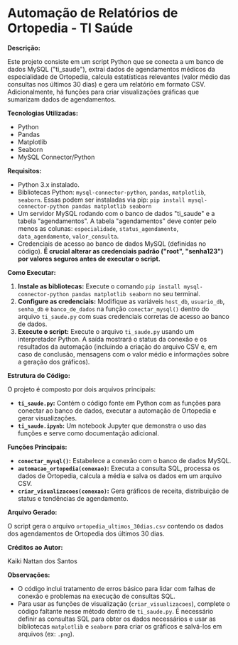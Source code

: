 # Automação de Relatórios de Ortopedia - TI Saúde

**Descrição:**

Este projeto consiste em um script Python que se conecta a um banco de dados MySQL ("ti_saude"), extrai dados de agendamentos médicos da especialidade de Ortopedia, calcula estatísticas relevantes (valor médio das consultas nos últimos 30 dias) e gera um relatório em formato CSV.  Adicionalmente, há funções para criar visualizações gráficas que sumarizam dados de agendamentos.

**Tecnologias Utilizadas:**

* Python
* Pandas
* Matplotlib
* Seaborn
* MySQL Connector/Python


**Requisitos:**

* Python 3.x instalado.
* Bibliotecas Python: `mysql-connector-python`, `pandas`, `matplotlib`, `seaborn`.  Essas podem ser instaladas via pip: `pip install mysql-connector-python pandas matplotlib seaborn`
* Um servidor MySQL rodando com o banco de dados "ti_saude" e a tabela "agendamentos".  A tabela "agendamentos" deve conter pelo menos as colunas: `especialidade`, `status_agendamento`, `data_agendamento`, `valor_consulta`.
* Credenciais de acesso ao banco de dados MySQL (definidas no código).  **É crucial alterar as credenciais padrão ("root", "senha123") por valores seguros antes de executar o script.**

**Como Executar:**

1. **Instale as bibliotecas:** Execute o comando `pip install mysql-connector-python pandas matplotlib seaborn` no seu terminal.
2. **Configure as credenciais:** Modifique as variáveis `host_db`, `usuario_db`, `senha_db` e `banco_de_dados` na função `conectar_mysql()` dentro do arquivo `ti_saude.py` com suas credenciais corretas de acesso ao banco de dados.
3. **Execute o script:** Execute o arquivo `ti_saude.py` usando um interpretador Python.  A saída mostrará o status da conexão e os resultados da automação (incluindo a criação do arquivo CSV e, em caso de conclusão, mensagens com o valor médio e informações sobre a geração dos gráficos).


**Estrutura do Código:**

O projeto é composto por dois arquivos principais:

* **`ti_saude.py`:** Contém o código fonte em Python com as funções para conectar ao banco de dados, executar a automação de Ortopedia e gerar visualizações.
* **`ti_saude.ipynb`:**  Um notebook Jupyter que demonstra o uso das funções e serve como documentação adicional.


**Funções Principais:**

* **`conectar_mysql()`:** Estabelece a conexão com o banco de dados MySQL.
* **`automacao_ortopedia(conexao)`:**  Executa a consulta SQL, processa os dados de Ortopedia, calcula a média e salva os dados em um arquivo CSV.
* **`criar_visualizacoes(conexao)`:** Gera gráficos de receita, distribuição de status e tendências de agendamento.


**Arquivo Gerado:**

O script gera o arquivo `ortopedia_ultimos_30dias.csv` contendo os dados dos agendamentos de Ortopedia dos últimos 30 dias.


**Créditos ao Autor:**

Kaiki Nattan dos Santos

**Observações:**

* O código inclui tratamento de erros básico para lidar com falhas de conexão e problemas na execução de consultas SQL.
* Para usar as funções de visualização (`criar_visualizacoes`), complete o código faltante nesse método dentro de `ti_saude.py`.  É necessário definir as consultas SQL para obter os dados necessários e usar as bibliotecas `matplotlib` e `seaborn` para criar os gráficos e salvá-los em arquivos (ex: `.png`).